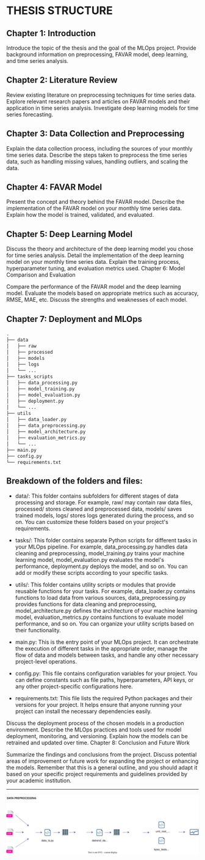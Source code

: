 
# THESIS STRUCTURE
## Chapter 1: Introduction

Introduce the topic of the thesis and the goal of the MLOps project.
Provide background information on preprocessing, FAVAR model, deep learning, and time series analysis.

## Chapter 2: Literature Review

Review existing literature on preprocessing techniques for time series data.
Explore relevant research papers and articles on FAVAR models and their application in time series analysis.
Investigate deep learning models for time series forecasting.

## Chapter 3: Data Collection and Preprocessing

Explain the data collection process, including the sources of your monthly time series data.
Describe the steps taken to preprocess the time series data, such as handling missing values, handling outliers, and scaling the data.

## Chapter 4: FAVAR Model

Present the concept and theory behind the FAVAR model.
Describe the implementation of the FAVAR model on your monthly time series data.
Explain how the model is trained, validated, and evaluated.

## Chapter 5: Deep Learning Model

Discuss the theory and architecture of the deep learning model you chose for time series analysis.
Detail the implementation of the deep learning model on your monthly time series data.
Explain the training process, hyperparameter tuning, and evaluation metrics used.
Chapter 6: Model Comparison and Evaluation

Compare the performance of the FAVAR model and the deep learning model.
Evaluate the models based on appropriate metrics such as accuracy, RMSE, MAE, etc.
Discuss the strengths and weaknesses of each model.

## Chapter 7: Deployment and MLOps

```Structture
.
├── data
│   ├── raw
│   ├── processed
│   ├── models
│   ├── logs
│   └── ...
├── tasks_scripts
│   ├── data_processing.py
│   ├── model_training.py
│   ├── model_evaluation.py
│   ├── deployment.py
│   └── ...
├── utils
│   ├── data_loader.py
│   ├── data_preprocessing.py
│   ├── model_architecture.py
│   ├── evaluation_metrics.py
│   └── ...
├── main.py
├── config.py
└── requirements.txt
```
## Breakdown of the folders and files:

* data/: This folder contains subfolders for different stages of data processing and storage. For example, raw/ may contain raw data files, processed/ stores cleaned and preprocessed data, models/ saves trained models, logs/ stores logs generated during the process, and so on. You can customize these folders based on your project's requirements.

* tasks/: This folder contains separate Python scripts for different tasks in your MLOps pipeline. For example, data_processing.py handles data cleaning and preprocessing, model_training.py trains your machine learning model, model_evaluation.py evaluates the model's performance, deployment.py deploys the model, and so on. You can add or modify these scripts according to your specific tasks.

* utils/: This folder contains utility scripts or modules that provide reusable functions for your tasks. For example, data_loader.py contains functions to load data from various sources, data_preprocessing.py provides functions for data cleaning and preprocessing, model_architecture.py defines the architecture of your machine learning model, evaluation_metrics.py contains functions to evaluate model performance, and so on. You can organize your utility scripts based on their functionality.

* main.py: This is the entry point of your MLOps project. It can orchestrate the execution of different tasks in the appropriate order, manage the flow of data and models between tasks, and handle any other necessary project-level operations.

* config.py: This file contains configuration variables for your project. You can define constants such as file paths, hyperparameters, API keys, or any other project-specific configurations here.

* requirements.txt: This file lists the required Python packages and their versions for your project. It helps ensure that anyone running your project can install the necessary dependencies easily.

Discuss the deployment process of the chosen models in a production environment.
Describe the MLOps practices and tools used for model deployment, monitoring, and versioning.
Explain how the models can be retrained and updated over time.
Chapter 8: Conclusion and Future Work

Summarize the findings and conclusions from the project.
Discuss potential areas of improvement or future work for expanding the project or enhancing the models.
Remember that this is a general outline, and you should adapt it based on your specific project requirements and guidelines provided by your academic institution.

--------

![image](docs\markdowndraw\tesis.drawio.svg)





